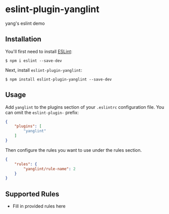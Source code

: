 # eslint-plugin-yanglint

yang&#39;s eslint demo

## Installation

You'll first need to install [ESLint](http://eslint.org):

```
$ npm i eslint --save-dev
```

Next, install `eslint-plugin-yanglint`:

```
$ npm install eslint-plugin-yanglint --save-dev
```


## Usage

Add `yanglint` to the plugins section of your `.eslintrc` configuration file. You can omit the `eslint-plugin-` prefix:

```json
{
    "plugins": [
        "yanglint"
    ]
}
```


Then configure the rules you want to use under the rules section.

```json
{
    "rules": {
        "yanglint/rule-name": 2
    }
}
```

## Supported Rules

* Fill in provided rules here





